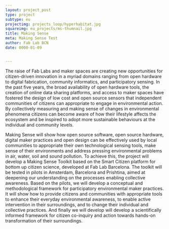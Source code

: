 ```yaml
---
layout: project_post
type: project
subtype: eu
projectimg: projects_loop/hyperhabitat.jpg
squareimg: eu_projects/ms-thumnail.jpg
title: Making Sense
meta: Making Sense Test
author: Fab Lab BCN
date: 0000-01-09


---
```


The raise of Fab Labs and maker spaces are creating new opportunities for citizen-driven innovation in a myriad domains ranging from open hardware to digital fabrication, community informatics, and participatory sensing. In the past five years, the broad availability of open hardware tools, the creation of online data sharing platforms, and access to maker spaces have fostered the design of low cost and open source sensors that independent communities of citizens can appropriate to engage in environmental action. By collectively measuring and making sense of changes in environmental phenomena citizens can become aware of how their lifestyle affects the ecosystem and be inspired to adopt more sustainable behaviours at the individual and community levels. 


Making Sense will show how open source software, open source hardware, digital maker practices and open design can be effectively used by local communities to appropriate their own technological sensing tools, make sense of their environments and address pressing environmental problems in air, water, soil and sound pollution. To achieve this, the project will develop a Making Sense Toolkit based on the Smart Citizen platform for bottom up citizen science, developed at Fab Lab Barcelona. The toolkit will be tested in pilots in Amsterdam, Barcelona and Prishtina, aimed at deepening our understanding on the processes enabling collective awareness. Based on the pilots, we will develop a conceptual and methodological framework for participatory environmental maker practices. It will show how to provide citizens and communities with appropriate tools to enhance their everyday environmental awareness, to enable active intervention in their surroundings, and to change their individual and collective practices. And finally we will develop will develop a scientifically informed framework for citizen co-inquiry and action towards hands-on transformation of their surroundings.

